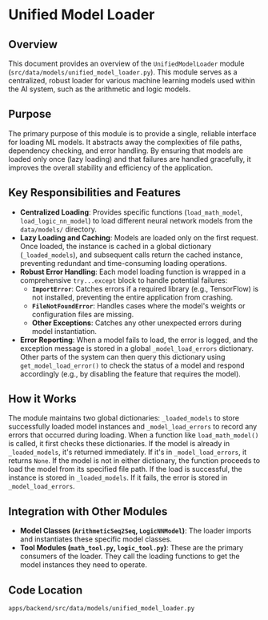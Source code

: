 # Unified Model Loader

## Overview

This document provides an overview of the `UnifiedModelLoader` module (`src/data/models/unified_model_loader.py`). This module serves as a centralized, robust loader for various machine learning models used within the AI system, such as the arithmetic and logic models.

## Purpose

The primary purpose of this module is to provide a single, reliable interface for loading ML models. It abstracts away the complexities of file paths, dependency checking, and error handling. By ensuring that models are loaded only once (lazy loading) and that failures are handled gracefully, it improves the overall stability and efficiency of the application.

## Key Responsibilities and Features

*   **Centralized Loading**: Provides specific functions (`load_math_model`, `load_logic_nn_model`) to load different neural network models from the `data/models/` directory.
*   **Lazy Loading and Caching**: Models are loaded only on the first request. Once loaded, the instance is cached in a global dictionary (`_loaded_models`), and subsequent calls return the cached instance, preventing redundant and time-consuming loading operations.
*   **Robust Error Handling**: Each model loading function is wrapped in a comprehensive `try...except` block to handle potential failures:
    *   **`ImportError`**: Catches errors if a required library (e.g., TensorFlow) is not installed, preventing the entire application from crashing.
    *   **`FileNotFoundError`**: Handles cases where the model's weights or configuration files are missing.
    *   **Other Exceptions**: Catches any other unexpected errors during model instantiation.
*   **Error Reporting**: When a model fails to load, the error is logged, and the exception message is stored in a global `_model_load_errors` dictionary. Other parts of the system can then query this dictionary using `get_model_load_error()` to check the status of a model and respond accordingly (e.g., by disabling the feature that requires the model).

## How it Works

The module maintains two global dictionaries: `_loaded_models` to store successfully loaded model instances and `_model_load_errors` to record any errors that occurred during loading. When a function like `load_math_model()` is called, it first checks these dictionaries. If the model is already in `_loaded_models`, it's returned immediately. If it's in `_model_load_errors`, it returns `None`. If the model is not in either dictionary, the function proceeds to load the model from its specified file path. If the load is successful, the instance is stored in `_loaded_models`. If it fails, the error is stored in `_model_load_errors`.

## Integration with Other Modules

*   **Model Classes (`ArithmeticSeq2Seq`, `LogicNNModel`)**: The loader imports and instantiates these specific model classes.
*   **Tool Modules (`math_tool.py`, `logic_tool.py`)**: These are the primary consumers of the loader. They call the loading functions to get the model instances they need to operate.

## Code Location

`apps/backend/src/data/models/unified_model_loader.py`